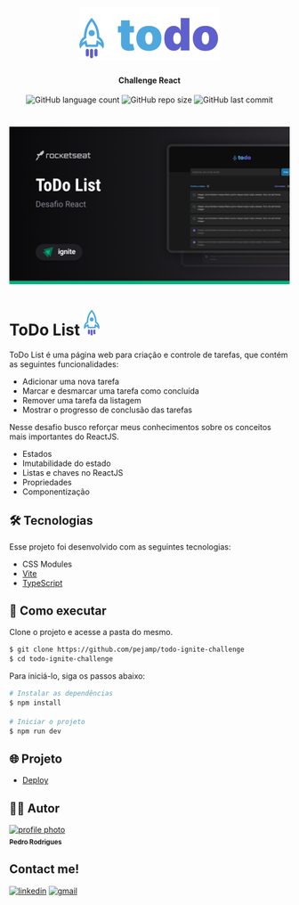 <h1 align="center">
    <br>
    <img src="./src/assets/full-logo.svg" alt="">
</h1>

<h4 align="center">
    Challenge React
</h4>

<p align="center">
    <img alt="GitHub language count" src="https://img.shields.io/github/languages/count/pejamp/todo-ignite-challenge?color=5E60CE&style=for-the-badge&labelColor=4EA8DE">
    <img alt="GitHub repo size" src="https://img.shields.io/github/repo-size/pejamp/todo-ignite-challenge?color=5E60CE&style=for-the-badge&labelColor=4EA8DE">
    <img alt="GitHub last commit" src="https://img.shields.io/github/last-commit/pejamp/todo-ignite-challenge?color=5E60CE&style=for-the-badge&labelColor=4EA8DE">
</p>

<h1 align="center">
    <img alt="ToDo List" src="./src/assets/cover.png" />
</h1>

# ToDo List <img src="./src/assets/logo.svg" width="28" alt="logo icon">
ToDo List é uma página web para criação e controle de tarefas, que contém as seguintes funcionalidades:

- Adicionar uma nova tarefa
- Marcar e desmarcar uma tarefa como concluída
- Remover uma tarefa da listagem
- Mostrar o progresso de conclusão das tarefas

Nesse desafio busco reforçar meus conhecimentos sobre os conceitos mais importantes do ReactJS.

- Estados
- Imutabilidade do estado
- Listas e chaves no ReactJS
- Propriedades
- Componentização

## 🛠️ Tecnologias

Esse projeto foi desenvolvido com as seguintes tecnologias:

- CSS Modules
- [Vite](https://vitejs.dev/)
- [TypeScript](https://www.typescriptlang.org/)

## 🚀 Como executar

Clone o projeto e acesse a pasta do mesmo.

```bash
$ git clone https://github.com/pejamp/todo-ignite-challenge
$ cd todo-ignite-challenge
```

Para iniciá-lo, siga os passos abaixo:
```bash
# Instalar as dependências
$ npm install

# Iniciar o projeto
$ npm run dev
```

## 🌐 Projeto

- [Deploy](https://todo-ignite-challenge-pedrojrodrigues.vercel.app/)

## 👨‍💻 Autor

<a href="https://github.com/pejamp">
 <img 
  src="https://avatars.githubusercontent.com/u/53826489?s=460&u=834aa9912aaaa1464d4635cb9fa7767c64a6e9b3&v=4" 
  width="100px;" 
  alt="profile photo" 
 />
 <br />
 <sub><b>Pedro Rodrigues</b></sub>
</a> 
<a href="https://github.com/pejamp"></a>
<br />

## Contact me!

[![linkedin](https://img.shields.io/badge/linkedin-0A66C2?style=for-the-badge&logo=linkedin&logoColor=white)](https://www.linkedin.com/in/pedro-rodrigues-3a3647176/)
[![gmail](https://img.shields.io/badge/gmail-c14438?style=for-the-badge&logo=gmail&logoColor=white)](mailto:pedro.roguea@gmail.com)
